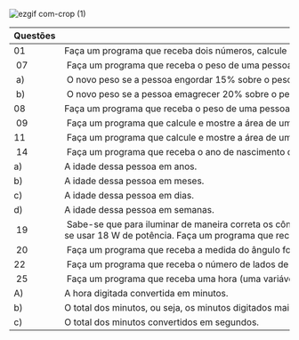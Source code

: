 ![ezgif com-crop (1)](https://user-images.githubusercontent.com/125037138/224166045-f6ca9177-da70-4b27-88c9-ba862a437f6d.jpg)

| Questões | Enunciado |
| ------------- | -------------- |
| 01 | Faça um programa que receba dois números, calcule e mostre a subtração do primeiro pelo segundo número.
| 07 | Faça um programa que receba o peso de uma pessoa, calcule e mostre:    
| a) | O novo peso se a pessoa engordar 15% sobre o peso digitado.   
| b) | O novo peso se a pessoa emagrecer 20% sobre o peso digitado.    
| 08 | Faça um programa que receba o peso de uma pessoa em quilos, calcule e mostre esse peso e gramas.
| 09 | Faça um programa que calcule e mostre a área de um trapézio.
| 11 | Faça um programa que calcule e mostre a área de um losangulo.
| 14 | Faça um programa que receba o ano de nascimento de uma pessoa e o ano atual, calcule e mostre: 
| a) | A idade dessa pessoa em anos.
| b) | A idade dessa pessoa em meses.
| c) | A idade dessa pessoa em dias. 
| d) | A idade dessa pessoa em semanas.
| 19 | Sabe-se que para iluminar de maneira correta os cômodos de uma casa, para cada m², deve-se usar 18 W de potência. Faça um programa que receba as duas dimensões de um cômodo (em metros), calcule e mostre a sua área (em m²) e a potência de iluminação que deverá ser utilizada. |
| 20 | Faça um programa que receba a medida do ângulo formado por uma escada apoiada no chão e a distância que a escada está da parede. Calcule e mostre a medida da escada para que se possa alcançar a ponta da escada. 
| 22 | Faça um programa que receba o número de lados de um polígono convexo, calcule e mostre o número de diagonais desse polígono, onde N é o número de lados do polígono.
| 25 | Faça um programa que receba uma hora (uma variável para hora e outra para minutos), calcule e mostre: 
| A) | A hora digitada convertida em minutos.
| b) | O total dos minutos, ou seja, os minutos digitados mais a conversão anterior.
| c) | O total dos minutos convertidos em segundos.  |
